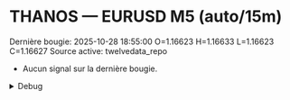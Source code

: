 # THANOS — EURUSD M5 (auto/15m)
Dernière bougie: 2025-10-28 18:55:00  O=1.16623  H=1.16633  L=1.16623  C=1.16627
Source active: twelvedata_repo

- Aucun signal sur la dernière bougie.

<details><summary>Debug</summary>

- TD_API_KEY manquant.

</details>